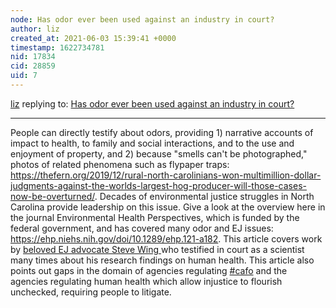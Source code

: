 ```yaml
---
node: Has odor ever been used against an industry in court? 
author: liz
created_at: 2021-06-03 15:39:41 +0000
timestamp: 1622734781
nid: 17834
cid: 28859
uid: 7
---
```




[liz](../profile/liz) replying to: [Has odor ever been used against an industry in court? ](../notes/stevie/12-07-2018/has-odor-ever-been-used-against-an-industry-in-court)

----
People can directly testify about odors, providing 1) narrative accounts of impact to health, to family and social interactions, and to the use and enjoyment of property, and 2) because "smells can't be photographed," photos of related phenomena such as flypaper traps: https://thefern.org/2019/12/rural-north-carolinians-won-multimillion-dollar-judgments-against-the-worlds-largest-hog-producer-will-those-cases-now-be-overturned/. 
Decades of environmental justice struggles in North Carolina provide leadership on this issue. Give a look at the overview here in the journal Environmental Health Perspectives, which is funded by the federal government, and has covered many odor and EJ issues: https://ehp.niehs.nih.gov/doi/10.1289/ehp.121-a182. This article covers work by [beloved EJ advocate Steve Wing ](https://ehp.niehs.nih.gov/doi/full/10.1289/EHP1406) who testified in court as a scientist many times about his research findings on human health. This article also points out gaps in the domain of agencies regulating [#cafo](/tag/cafo) and the agencies regulating human health which allow injustice to flourish unchecked, requiring people to litigate. 